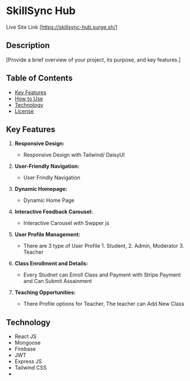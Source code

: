 # SkillSync Hub
Live Site Link [https://skillsync-hub.surge.sh/]
## Description

[Provide a brief overview of your project, its purpose, and key features.]

## Table of Contents

- [Key Features](#key-features)
- [How to Use](#how-to-use)
- [Technology](#technology)
- [License](#license)

## Key Features

1. **Responsive Design:**

   - Responsive Design with Tailwind/ DaisyUI

2. **User-Friendly Navigation:**

   - User Frindly Navigation

3. **Dynamic Homepage:**

   - Dynamic Home Page

4. **Interactive Feedback Carousel:**

   - Interactive Carousel with Swpper js

5. **User Profile Management:**

   - There are 3 type of User Profile 1. Student, 2. Admin, Moderator 3. Teacher

6. **Class Enrollment and Details:**

   - Every Studnet can Enroll Class and Payment with Stripe Payment and Can Submit Assainment

7. **Teaching Opportunities:**

   - There Profile options for Teacher, The teacher can Add New Class

## Technology 
 - React JS
 - Mongoose
 - Firebase
 - JWT
 - Express JS
 - Tailwind CSS
 - 
